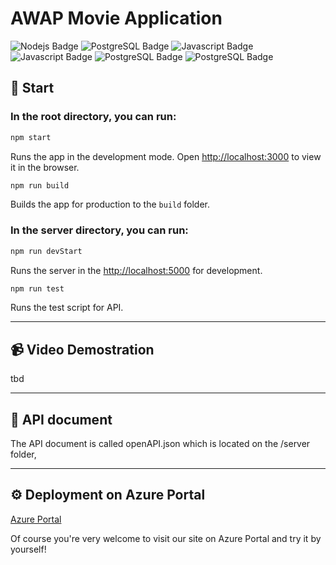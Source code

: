 # AWAP Movie Application

<p>
  
<img alt="Nodejs Badge" longdesc="Supports Expo iOS" src="https://img.shields.io/badge/Node%20js-339933?style=for-the-badge&logo=nodedotjs&logoColor=white" />

<img alt="PostgreSQL Badge" longdesc="Supports Expo iOS" src="https://img.shields.io/badge/PostgreSQL-316192?style=for-the-badge&logo=postgresql&logoColor=white" />

<img alt="Javascript Badge" longdesc="Supports Expo iOS" src="https://img.shields.io/badge/JavaScript-323330?style=for-the-badge&logo=javascript&logoColor=F7DF1E" />

<img alt="Javascript Badge" longdesc="Supports Expo iOS" src="https://img.shields.io/badge/React-20232A?style=for-the-badge&logo=react&logoColor=61DAFB" />

<img alt="PostgreSQL Badge" longdesc="Supports Expo iOS" src="https://img.shields.io/badge/Bootstrap-563D7C?style=for-the-badge&logo=bootstrap&logoColor=white" />

<img alt="PostgreSQL Badge" longdesc="Supports Expo iOS" src="https://img.shields.io/badge/microsoft%20azure-0089D6?style=for-the-badge&logo=microsoft-azure&logoColor=white" />

</p>

## :rocket: Start

### In the root directory, you can run:

```sh
npm start
```

Runs the app in the development mode.
Open [http://localhost:3000](http://localhost:3000) to view it in the browser.

```sh
npm run build
```

Builds the app for production to the `build` folder.

### In the server directory, you can run:

```sh
npm run devStart
```

Runs the server in the [http://localhost:5000](http://localhost:5000) for development.

```sh
npm run test
```

Runs the test script for API.

---

## :video_camera: Video Demostration

tbd

---

## :page_with_curl: API document

The API document is called openAPI.json which is located on the /server folder,

---

## :gear: Deployment on Azure Portal

[Azure Portal](https://mango-rock-0b5b48e10.5.azurestaticapps.net/)

Of course you're very welcome to visit our site on Azure Portal and try it by yourself!
